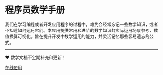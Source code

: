 # 程序员数学手册

我们在学习编程或者开发应用程序的过程中，难免会经常忘记一些数学知识，或者不知道如何运用它们。本应用提供常用和进阶的数学知识的实际运用场景参考，数值换算可视化。旨在提升开发中数学运用的能力，并灵活记忆那些容易遗忘的公式。

---

♥️ 数学文档不定期补充和更新！

[在线使用](https://xizon.github.io/dev-math-handbook/)



